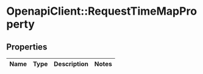 # OpenapiClient::RequestTimeMapProperty

## Properties
Name | Type | Description | Notes
------------ | ------------- | ------------- | -------------


